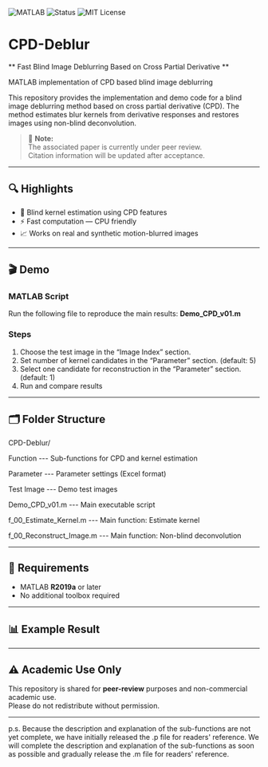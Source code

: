 ![MATLAB](https://img.shields.io/badge/language-MATLAB-blue)
![Status](https://img.shields.io/badge/Stage-Under_Review-orange)
![MIT License](https://img.shields.io/badge/license-MIT-green)

# CPD-Deblur #
** Fast Blind Image Deblurring Based on Cross Partial Derivative **

MATLAB implementation of CPD based blind image deblurring

This repository provides the implementation and demo code for a blind image deblurring method based on cross partial derivative (CPD). The method estimates blur kernels from derivative responses and restores images using non-blind deconvolution.

> 📌 **Note:**  
> The associated paper is currently under peer review.  
> Citation information will be updated after acceptance.

---

## 🔍 Highlights
- 📌 Blind kernel estimation using CPD features  
- ⚡ Fast computation — CPU friendly   
- 📈 Works on real and synthetic motion-blurred images  

---

## 🎬 Demo

### MATLAB Script
Run the following file to reproduce the main results:
**Demo_CPD_v01.m**

### Steps
1. Choose the test image in the “Image Index” section.
2. Set number of kernel candidates in the “Parameter” section. (default: 5)  
3. Select one candidate for reconstruction in the “Parameter” section. (default: 1)  
4. Run and compare results  

---

## 🗂️ Folder Structure
CPD-Deblur/

  Function --- Sub-functions for CPD and kernel estimation

  Parameter --- Parameter settings (Excel format)
  
  Test Image --- Demo test images
  
  Demo_CPD_v01.m --- Main executable script
  
  f_00_Estimate_Kernel.m --- Main function: Estimate kernel
  
  f_00_Reconstruct_Image.m --- Main function: Non-blind deconvolution

---

## 📌 Requirements
- MATLAB **R2019a** or later
- No additional toolbox required

---

## 📊 Example Result

---

## ⚠️ Academic Use Only
This repository is shared for **peer-review** purposes and non-commercial academic use.  
Please do not redistribute without permission.

---

p.s. Because the description and explanation of the sub-functions are not yet complete, we have initially released the .p file for readers' reference. 
     We will complete the description and explanation of the sub-functions as soon as possible and gradually release the .m file for readers' reference.
